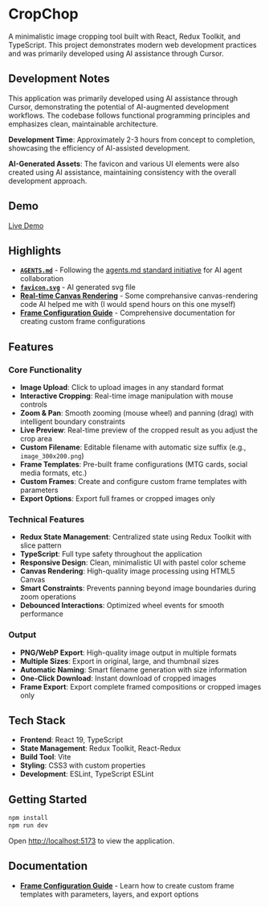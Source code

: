 # CropChop

A minimalistic image cropping tool built with React, Redux Toolkit, and TypeScript. This project demonstrates modern web development practices and was primarily developed using AI assistance through Cursor.

## Development Notes

This application was primarily developed using AI assistance through Cursor, demonstrating the potential of AI-augmented development workflows. The codebase follows functional programming principles and emphasizes clean, maintainable architecture.

**Development Time**: Approximately 2-3 hours from concept to completion, showcasing the efficiency of AI-assisted development.

**AI-Generated Assets**: The favicon and various UI elements were also created using AI assistance, maintaining consistency with the overall development approach.

## Demo

[Live Demo](https://vladyslav-dotsenko.github.io/crop-chop/)

## Highlights

- **[`AGENTS.md`](./AGENTS.md)** - Following the [agents.md standard initiative](https://github.com/agent-protocol/agents.md) for AI agent collaboration
- **[`favicon.svg`](./public/favicon.svg)** - AI generated svg file
- **[Real-time Canvas Rendering](./src/components/PreviewPanel/PreviewPanel.tsx)** - Some comprehansive canvas-rendering code AI helped me with (I would spend hours on this one myself)
- **[Frame Configuration Guide](./docs/frame-configuration.md)** - Comprehensive documentation for creating custom frame configurations

## Features

### Core Functionality
- **Image Upload**: Click to upload images in any standard format
- **Interactive Cropping**: Real-time image manipulation with mouse controls
- **Zoom & Pan**: Smooth zooming (mouse wheel) and panning (drag) with intelligent boundary constraints
- **Live Preview**: Real-time preview of the cropped result as you adjust the crop area
- **Custom Filename**: Editable filename with automatic size suffix (e.g., `image_300x200.png`)
- **Frame Templates**: Pre-built frame configurations (MTG cards, social media formats, etc.)
- **Custom Frames**: Create and configure custom frame templates with parameters
- **Export Options**: Export full frames or cropped images only

### Technical Features
- **Redux State Management**: Centralized state using Redux Toolkit with slice pattern
- **TypeScript**: Full type safety throughout the application
- **Responsive Design**: Clean, minimalistic UI with pastel color scheme
- **Canvas Rendering**: High-quality image processing using HTML5 Canvas
- **Smart Constraints**: Prevents panning beyond image boundaries during zoom operations
- **Debounced Interactions**: Optimized wheel events for smooth performance

### Output
- **PNG/WebP Export**: High-quality image output in multiple formats
- **Multiple Sizes**: Export in original, large, and thumbnail sizes
- **Automatic Naming**: Smart filename generation with size information
- **One-Click Download**: Instant download of cropped images
- **Frame Export**: Export complete framed compositions or cropped images only

## Tech Stack

- **Frontend**: React 19, TypeScript
- **State Management**: Redux Toolkit, React-Redux
- **Build Tool**: Vite
- **Styling**: CSS3 with custom properties
- **Development**: ESLint, TypeScript ESLint

## Getting Started

```bash
npm install
npm run dev
```

Open [http://localhost:5173](http://localhost:5173) to view the application.

## Documentation

- **[Frame Configuration Guide](./docs/frame-configuration.md)** - Learn how to create custom frame templates with parameters, layers, and export options
